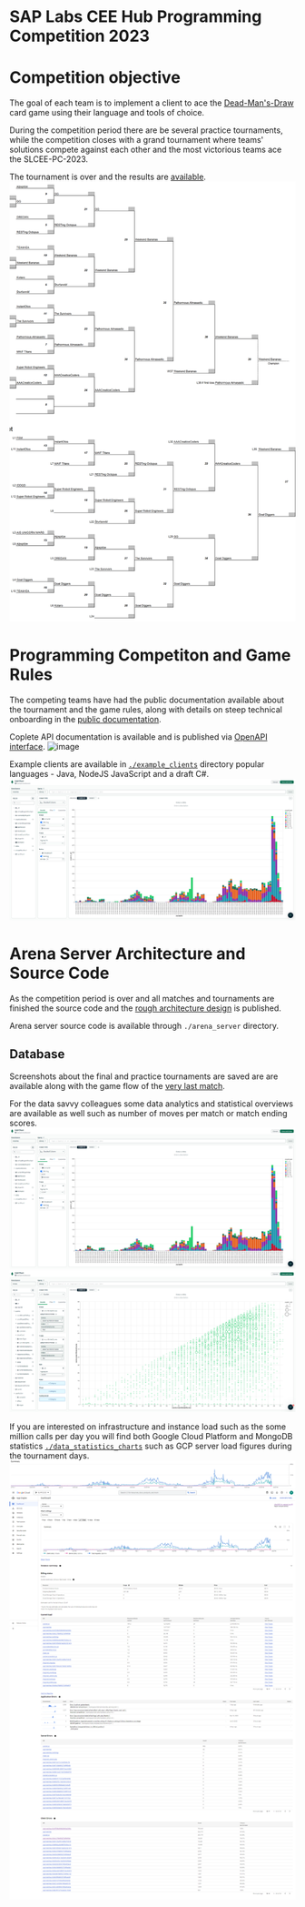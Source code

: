 SAP Labs CEE Hub Programming Competition 2023
============

# Competition objective
The goal of each team is to implement a client to ace the [Dead-Man's-Draw](https://boardgamegeek.com/boardgame/149155/dead-mans-draw) card game using their language and tools of choice.

During the competition period there are be several practice tournaments, while the competition closes with a grand tournament where teams' solutions compete against each other and the most victorious teams ace the SLCEE-PC-2023.

The tournament is over and the results are [available](./data_statistics_charts).
![image](./data_statistics_charts/game_Day5_results_results.png)

# Programming Competiton and Game Rules
The competing teams have had the public documentation available about the tournament and the game rules, along with details on steep technical onboarding in the [public documentation](./doc/README_public.md).

Coplete API documentation is available and is published via [OpenAPI interface](https://slhpc2023.appspot.com/docs).
![image](https://user-images.githubusercontent.com/4489389/207619972-17cb5bf2-0d9c-4c66-8a22-8dac184429a4.png)

Example clients are available in [`./example_clients`](./example_clients) directory popular languages - Java, NodeJS JavaScript and a draft C#.
![image](./data_statistics_charts/game_statistics_matches_by_day_and_movecount.png)

# Arena Server Architecture and Source Code
As the competition period is over and all matches and tournaments are finished the source code and the [rough architecture design](./doc/README_arena_server.md) is published.

Arena server source code is available through `./arena_server` directory.

## Database 

Screenshots about the final and practice tournaments are saved are are available along with the game flow of the [very last match](./data_statistics_charts/game_Day5_tournament_final_match.png).

For the data savvy colleagues some data analytics and statistical overviews are available as well such as number of moves per match or match ending scores.
![image](./data_statistics_charts/game_statistics_matches_by_day_and_movecount.png)
![image](./data_statistics_charts/game_statistics_match_ended_scores.png)

If you are interested on infrastructure and instance load such as the some million calls per day you will find both Google Cloud Platform and MongoDB statistics [`./data_statistics_charts`](./data_statistics_charts) such as GCP server load figures during the tournament days.
![image](./data_statistics_charts/site_statistics_GCP_Summary.png)
![image](./data_statistics_charts/site_statistics_GCP_stats.png)
